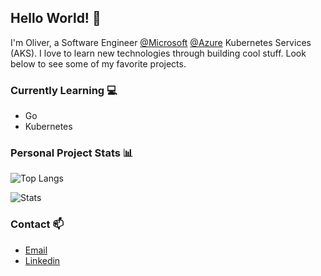 ## Hello World! :wave:
I'm Oliver, a Software Engineer [@Microsoft](https://github.com/microsoft) [@Azure](https://github.com/azure) Kubernetes Services (AKS). I love to learn new technologies through building cool stuff. Look below to see some of my favorite projects.

### Currently Learning :computer:
- Go
- Kubernetes

### Personal Project Stats :bar_chart:

![Top Langs](https://github-readme-stats.vercel.app/api/top-langs/?username=OliverMKing&hide=css,html&layout=compact&count_private=true&langs_count=8&hide_title=true)


![Stats](https://github-readme-stats.vercel.app/api?username=OliverMKing&count_private=true&show_icons=true&include_all_commits=true&hide_title=true&hide=stars&hide_rank=true)

### Contact :mailbox:
- [Email](mailto:oking3@uncc.edu)
- [Linkedin](https://www.linkedin.com/in/oliver-merkley-king/)
